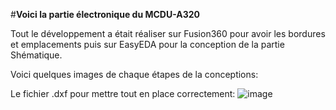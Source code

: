 #**Voici la partie électronique du MCDU-A320**


Tout le développement a était réaliser sur Fusion360 pour avoir les bordures et emplacements puis sur EasyEDA pour la conception de la partie Shématique.

Voici quelques images de chaque étapes de la conceptions:


Le fichier .dxf pour mettre tout en place correctement:
![image](https://github.com/Waeytens-jonathan/AllProject/assets/63521965/cacfdec2-ffb5-402a-a9a5-34213cce1bd4)

